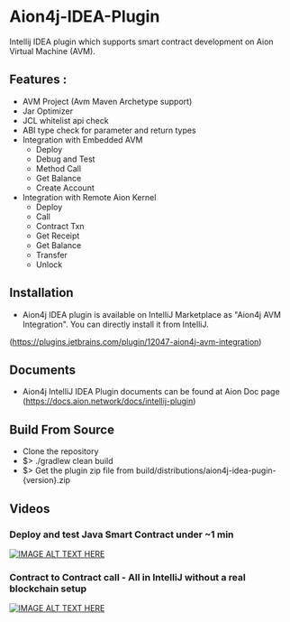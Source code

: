 # Aion4j-IDEA-Plugin

Intellij IDEA plugin which supports smart contract development on Aion Virtual Machine (AVM).

## Features :

* AVM Project (Avm Maven Archetype support)
* Jar Optimizer
* JCL whitelist api check
* ABI type check for parameter and return types
* Integration with Embedded AVM
     * Deploy
     * Debug and Test
     * Method Call
     * Get Balance
     * Create Account
 * Integration with Remote Aion Kernel
     * Deploy
     * Call
     * Contract Txn
     * Get Receipt
     * Get Balance
     * Transfer
     * Unlock
     
## Installation
* Aion4j IDEA plugin is available on IntelliJ Marketplace as "Aion4j AVM Integration". You can directly install it from IntelliJ.

(https://plugins.jetbrains.com/plugin/12047-aion4j-avm-integration)

## Documents

* Aion4j IntelliJ IDEA Plugin documents can be found at Aion Doc page (https://docs.aion.network/docs/intellij-plugin)

## Build From Source
* Clone the repository
* $> ./gradlew clean build
* $> Get the plugin zip file from build/distributions/aion4j-idea-pugin-{version}.zip 

## Videos

### Deploy and test Java Smart Contract under ~1 min

[![IMAGE ALT TEXT HERE](https://img.youtube.com/vi/MEaNFQdB1T4/0.jpg)](https://www.youtube.com/watch?v=MEaNFQdB1T4)

### Contract to Contract call - All in IntelliJ without a real blockchain setup

[![IMAGE ALT TEXT HERE](https://img.youtube.com/vi/8qNka4cI3Z0/0.jpg)](https://www.youtube.com/watch?v=8qNka4cI3Z0)


